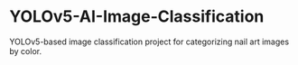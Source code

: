 # YOLOv5-AI-Image-Classification
YOLOv5-based image classification project for categorizing nail art images by color.

